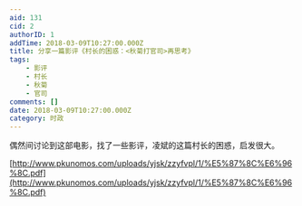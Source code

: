 ```yaml
---
aid: 131
cid: 2
authorID: 1
addTime: 2018-03-09T10:27:00.000Z
title: 分享一篇影评《村长的困惑：<秋菊打官司>再思考》
tags:
    - 影评
    - 村长
    - 秋菊
    - 官司
comments: []
date: 2018-03-09T10:27:00.000Z
category: 时政
---
```


偶然间讨论到这部电影，找了一些影评，凌斌的这篇村长的困惑，启发很大。

[http://www.pkunomos.com/uploads/yjsk/zzyfvpl/1/%E5%87%8C%E6%96%8C.pdf](http://www.pkunomos.com/uploads/yjsk/zzyfvpl/1/%E5%87%8C%E6%96%8C.pdf)
